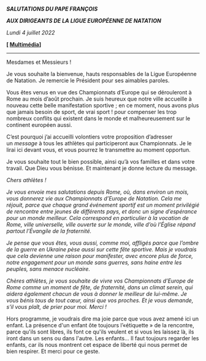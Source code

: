 ***SALUTATIONS DU PAPE FRANÇOIS***

***AUX DIRIGEANTS DE LA LIGUE EUROPÉENNE DE NATATION***

*Lundi 4 juillet 2022*

**[ [Multimédia](http://w2.vatican.va/content/francesco/fr/events/event.dir.html/content/vaticanevents/fr/2022/7/4/ligue-denatation.html)]**

___________________________________

Mesdames et Messieurs !

Je vous souhaite la bienvenue, hauts responsables de la Ligue Européenne de Natation. Je remercie le Président pour ses aimables paroles.

Vous êtes venus en vue des Championnats d’Europe qui se dérouleront à Rome au mois d’août prochain. Je suis heureux que notre ville accueille à nouveau cette belle manifestation sportive ; en ce moment, nous avons plus que jamais besoin de sport, de vrai sport ! pour compenser les trop nombreux conflits qui existent dans le monde et malheureusement sur le continent européen aussi.

C’est pourquoi j’ai accueilli volontiers votre proposition d’adresser un *message* à tous les athlètes qui participeront aux Championnats. Je le lirai ici devant vous, et vous pourrez le transmettre au moment opportun.

Je vous souhaite tout le bien possible, ainsi qu’à vos familles et dans votre travail. Que Dieu vous bénisse. Et maintenant je donne lecture du message.

*Chers athlètes !*

*Je vous envoie mes salutations depuis Rome, où, dans environ un mois, vous donnerez vie aux Championnats d’Europe de Natation. Cela me réjouit, parce que chaque grand événement sportif est un moment privilégié de rencontre entre jeunes de différents pays, et donc un signe d’espérance pour un monde meilleur. Cela correspond en particulier à la vocation de Rome, ville universelle, ville ouverte sur le monde, ville d’où l’Église répand partout l’Évangile de la fraternité.*

*Je pense que vous êtes, vous aussi, comme moi, affligés parce que l’ombre de la guerre en Ukraine pèse aussi sur cette fête sportive. Mais je voudrais que cela devienne une raison pour manifester, avec encore plus de force, notre engagement pour un monde sans guerres, sans haine entre les peuples, sans menace nucléaire.*

*Chères athlètes, je vous souhaite de vivre vos Championnats d’Europe de Rome comme un moment de fête, de fraternité, dans un climat serein, qui aidera également chacun de vous à donner le meilleur de lui-même. Je vous bénis tous de tout cœur, ainsi que vos proches. Et je vous demande, s’il vous plaît, de prier pour moi. Merci !*

Hors programme, je voudrais dire ma joie parce que vous avez amené ici un enfant. La présence d'un enfant ôte toujours l’«étiquette » de la rencontre, parce qu'ils sont libres, ils font ce qu'ils veulent et si vous les laissez là, ils iront dans un sens ou dans l'autre. Les enfants... Il faut toujours regarder les enfants, car ils nous montrent cet espace de liberté qui nous permet de bien respirer. Et merci pour ce geste.